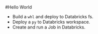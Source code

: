 #Hello World
* Build a `whl` and deploy to Databricks fs.
* Deploy a `py` to Databricks workspace.
* Create and run a Job in Databricks.
